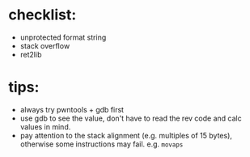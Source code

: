 # checklist:

- unprotected format string
- stack overflow
- ret2lib

# tips:

- always try pwntools + gdb first 
- use gdb to see the value, don't have to read the rev code and calc values in mind.
- pay attention to the stack alignment (e.g. multiples of 15 bytes), otherwise some instructions may fail. e.g. `movaps`

